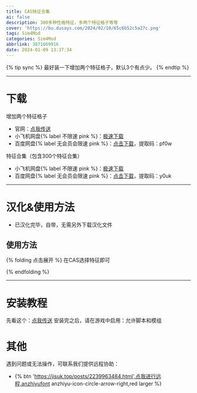 ```yaml
---
title: CAS特征合集
ai: false
description: 300多种性格特征，多两个特征格子等等
cover: 'https://bu.dusays.com/2024/02/10/65c6b52c5a27c.png'
tags: Sim4Mod
categories: Sim4Mod
abbrlink: 3871669916
date: 2024-01-09 13:37:34
---
```


{% tip sync %} 最好装一下增加两个特征格子，默认3个有点少。
{% endtip %}
***

# 下载
增加两个特征格子
- 官网：[点我传送](https://www.patreon.com/posts/more-traits-in-62838078)
- 小飞机网盘{% label 不限速 pink %}：[极速下载](https://share.feijipan.com/s/HUUI04wp)
- 百度网盘{% label 无会员会限速 pink %}：[点击下载](https://pan.baidu.com/s/11e_i9JIyEi1c4iO799Qy3Q)，提取码：pf0w

特征合集（包含300个特征合集）
- 小飞机网盘{% label 不限速 pink %}：[极速下载](https://share.feijipan.com/s/K9UI0adN)
- 百度网盘{% label 无会员会限速 pink %}：[点击下载](https://pan.baidu.com/s/1x_JCuL99a1KENk_atf5PzQ)，提取码：y0uk

***
# 汉化&使用方法
- 已汉化完毕，自带，无需另外下载汉化文件
## 使用方法
{% folding 点击展开 %}
在CAS选择特征即可


{% endfolding %}
***

# 安装教程
先看这个：[点我传送](https://jisuk.top/posts/eeeda2be.html)
安装完之后，请在游戏中启用：允许脚本和模组


# 其他
遇到问题或无法操作，可联系我们提供远程协助：
- {% btn 'https://jisuk.top/posts/2239963484.html',点我进行远程,anzhiyufont anzhiyu-icon-circle-arrow-right,red larger %}

